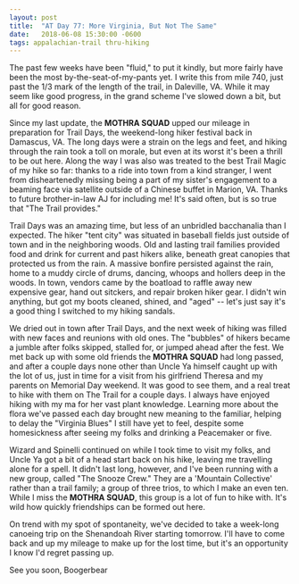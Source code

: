 ```yaml
---
layout: post
title:  "AT Day 77: More Virginia, But Not The Same"
date:   2018-06-08 15:30:00 -0600
tags: appalachian-trail thru-hiking
---
```


The past few weeks have been "fluid," to put it kindly, but more fairly have been the most by-the-seat-of-my-pants yet. I write this from mile 740, just past the 1/3 mark of the length of the trail, in Daleville, VA. While it may seem like good progress, in the grand scheme I've slowed down a bit, but all for good reason.

Since my last update, the **MOTHRA SQUAD** upped our mileage in preparation for Trail Days, the weekend-long hiker festival back in Damascus, VA. The long days were a strain on the legs and feet, and hiking through the rain took a toll on morale, but even at its worst it's been a thrill to be out here. Along the way I was also was treated to the best Trail Magic of my hike so far: thanks to a ride into town from a kind stranger, I went from disheartenedly missing being a part of my sister's engagement to a beaming face via satellite outside of a Chinese buffet in Marion, VA. Thanks to future brother-in-law AJ for including me! It's said often, but is so true that "The Trail provides."

Trail Days was an amazing time, but less of an unbridled bacchanalia than I expected. The hiker "tent city" was situated in baseball fields just outside of town and in the neighboring woods. Old and lasting trail families provided food and drink for current and past hikers alike, beneath great canopies that protected us from the rain. A massive bonfire persisted against the rain, home to a muddy circle of drums, dancing, whoops and hollers deep in the woods. In town, vendors came by the boatload to raffle away new expensive gear, hand out sitckers, and repair broken hiker gear. I didn't win anything, but got my boots cleaned, shined, and "aged" -- let's just say it's a good thing I switched to my hiking sandals.

We dried out in town after Trail Days, and the next week of hiking was filled with new faces and reunions with old ones. The "bubbles" of hikers became a jumble after folks skipped, stalled for, or jumped ahead after the fest. We met back up with some old friends the **MOTHRA SQUAD** had long passed, and after a couple days none other than Uncle Ya himself caught up with the lot of us, just in time for a visit from his girlfriend Theresa and my parents on Memorial Day weekend. It was good to see them, and a real treat to hike with them on The Trail for a couple days. I always have enjoyed hiking with my ma for her vast plant knowledge. Learning more about the flora we've passed each day brought new meaning to the familiar, helping to delay the "Virginia Blues" I still have yet to feel, despite some homesickness after seeing my folks and drinking a Peacemaker or five.

Wizard and Spinelli continued on while I took time to visit my folks, and Uncle Ya got a bit of a head start back on his hike, leaving me travelling alone for a spell. It didn't last long, however, and I've been running with a new group, called "The Snooze Crew." They are a 'Mountain Collective' rather than a trail family; a group of three trios, to which I make an even ten. While I miss the **MOTHRA SQUAD**, this group is a lot of fun to hike with. It's wild how quickly friendships can be formed out here.

On trend with my spot of spontaneity, we've decided to take a week-long canoeing trip on the Shenandoah River starting tomorrow. I'll have to come back and up my mileage to make up for the lost time, but it's an opportunity I know I'd regret passing up.

See you soon,
Boogerbear
